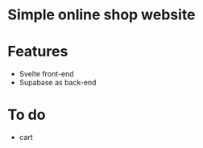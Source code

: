 # Simple online shop website

# Features

- Svelte front-end
- Supabase as back-end

# To do

- cart
